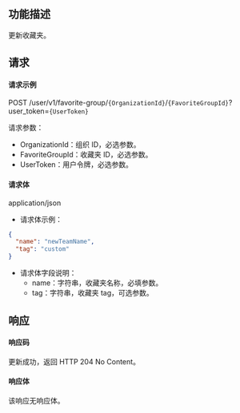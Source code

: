 ## 功能描述

更新收藏夹。


## 请求

#### 请求示例

POST /user/v1/favorite-group/`{OrganizationId}`/`{FavoriteGroupId}`?user_token=`{UserToken}`

请求参数：
- OrganizationId：组织 ID，必选参数。
- FavoriteGroupId：收藏夹 ID，必选参数。
- UserToken：用户令牌，必选参数。
  
#### 请求体

application/json

- 请求体示例：
```json
{
  "name": "newTeamName",
  "tag": "custom"
}
```
- 请求体字段说明：
  - name：字符串，收藏夹名称，必填参数。
  - tag：字符串，收藏夹 tag，可选参数。

## 响应

#### 响应码

更新成功，返回 HTTP 204 No Content。

#### 响应体

该响应无响应体。

